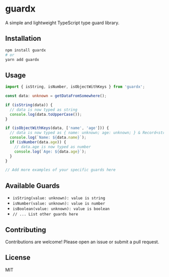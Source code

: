# guardx

A simple and lightweight TypeScript type guard library.

## Installation

```bash
npm install guardx
# or
yarn add guardx
```

## Usage

```typescript
import { isString, isNumber, isObjectWithKeys } from 'guardx';

const data: unknown = getDataFromSomewhere();

if (isString(data)) {
  // data is now typed as string
  console.log(data.toUpperCase());
}

if (isObjectWithKeys(data, ['name', 'age'])) {
  // data is now typed as { name: unknown; age: unknown; } & Record<string | number | symbol, unknown>
  console.log(`Name: ${data.name}`);
  if (isNumber(data.age)) {
    // data.age is now typed as number
    console.log(`Age: ${data.age}`);
  }
}

// Add more examples of your specific guards here
```

## Available Guards

*   `isString(value: unknown): value is string`
*   `isNumber(value: unknown): value is number`
*   `isBoolean(value: unknown): value is boolean`
*   `// ... List other guards here`

## Contributing

Contributions are welcome! Please open an issue or submit a pull request.

## License

MIT 
